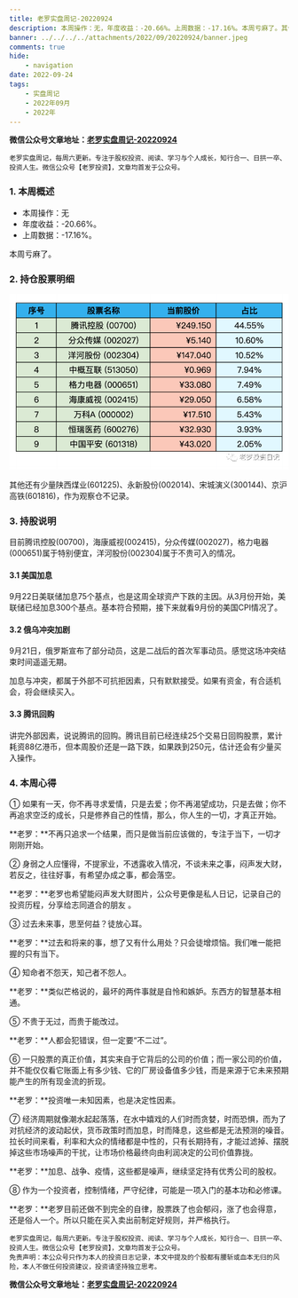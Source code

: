 ```yaml
---
title: 老罗实盘周记-20220924
description: 本周操作：无，年度收益：-20.66%。上周数据：-17.16%。本周亏麻了。其他还有少量陕西煤业(601225)、永新股份(002014)、宋城演义(300144)、京沪高铁(601816)，作为观察仓不记录。目前腾讯控股(00700)，海康威视(002415)，分众传媒(002027)，格力电器(000651)属于特别便宜，洋河股份(002304)属于不贵可入的情况。
banner: ../../../../attachments/2022/09/20220924/banner.jpeg
comments: true
hide:
    - navigation
date: 2022-09-24
tags:
    - 实盘周记
    - 2022年09月
    - 2022年
---
```


__微信公众号文章地址：[老罗实盘周记-20220924](https://mp.weixin.qq.com/s/BFxxogSCE2OJ0aWrF1i-TA)__

```
老罗实盘周记，每周六更新。专注于股权投资、阅读、学习与个人成长，知行合一、日拱一卒、投资人生。微信公众号【老罗投资】，文章均首发于公众号。
```

### 1. 本周概述

+ 本周操作：<span class="red">无</span>
+ 年度收益：<span class="green">-20.66%</span>。
+ 上周数据：<span class="green">-17.16%</span>。

本周亏麻了。

### 2. 持仓股票明细

![持仓股票明细 (港股已换算为人民币)](../../../attachments/2022/09/20220924/1.png)

其他还有少量陕西煤业(601225)、永新股份(002014)、宋城演义(300144)、京沪高铁(601816)，作为观察仓不记录。

### 3. 持股说明

目前腾讯控股(00700)，海康威视(002415)，分众传媒(002027)，格力电器(000651)属于特别便宜，洋河股份(002304)属于不贵可入的情况。

#### 3.1 美国加息
9月22日美联储加息75个基点，也是这周全球资产下跌的主因。从3月份开始，美联储已经加息300个基点。基本符合预期，接下来就看9月份的美国CPI情况了。

#### 3.2 俄乌冲突加剧

9月21日，俄罗斯宣布了部分动员，这是二战后的首次军事动员。感觉这场冲突结束时间遥遥无期。

加息与冲突，都属于外部不可抗拒因素，只有默默接受。如果有资金，有合适机会，将会继续买入。

#### 3.3 腾讯回购

讲完外部因素，说说腾讯的回购。腾讯目前已经连续25个交易日回购股票，累计耗资88亿港币，但本周股价还是一路下跌，如果跌到250元，估计还会有少量买入操作。

### 4. 本周心得

① 如果有一天，你不再寻求爱情，只是去爱；你不再渴望成功，只是去做；你不再追求空泛的成长，只是修养自己的性情，那么，你人生的一切，才真正开始。

**老罗：**不再只追求一个结果，而只是做当前应该做的，专注于当下，一切才刚刚开始。

② 身弱之人应懂得，不提家业，不透露收入情况，不谈未来之事，闷声发大财，若反之，往往好事，有希望办成之事，都会落空。

**老罗：**老罗也希望能闷声发大财图片，公众号更像是私人日记，记录自己的投资历程，分享给志同道合的朋友 。

③ 过去未来事，思至何益？徒放心耳。

**老罗：**过去和将来的事，想了又有什么用处？只会徒增烦恼。我们唯一能把握的只有当下。

④ 知命者不怨天，知己者不怨人。

**老罗：**类似芒格说的，最坏的两件事就是自怜和嫉妒。东西方的智慧基本相通。

⑤ 不贵于无过，而贵于能改过。

**老罗：**人都会犯错误，但一定要“不二过”。

⑥ 一只股票的真正价值，其实来自于它背后的公司的价值；而一家公司的价值，并不能仅仅看它账面上有多少钱、它的厂房设备值多少钱，而是来源于它未来预期能产生的所有现金流的折现。

**老罗：**投资唯一未知因素，也是决定性因素。

⑦ 经济周期就像潮水起起落落，在水中嬉戏的人们时而贪婪，时而恐惧，而为了对抗经济的波动起伏，货币政策时而加息，时而降息，这些都是无法预测的噪音。拉长时间来看，利率和大众的情绪都是中性的，只有长期持有，才能过滤掉、摆脱掉这些市场噪声的干扰，让市场价格最终向由利润决定的公司价值靠拢。

**老罗：**加息、战争、疫情，这些都是噪声，继续坚定持有优秀公司的股权。

⑧ 作为一个投资者，控制情绪，严守纪律，可能是一项入门的基本功和必修课。

**老罗：**老罗目前还做不到完全的自律，股票跌了也会郁闷，涨了也会得意，还是俗人一个。所以只能在买入卖出前制定好规则，并严格执行。

```
老罗实盘周记，每周六更新。专注于股权投资、阅读、学习与个人成长，知行合一、日拱一卒、投资人生。微信公众号【老罗投资】，文章均首发于公众号。
免责声明：本公众号只作为本人的投资日志记录，本文中提及的个股都有腰斩或血本无归的风险，本人不做任何投资建议，投资请坚持独立思考。
```

__微信公众号文章地址：[老罗实盘周记-20220924](https://mp.weixin.qq.com/s/BFxxogSCE2OJ0aWrF1i-TA)__